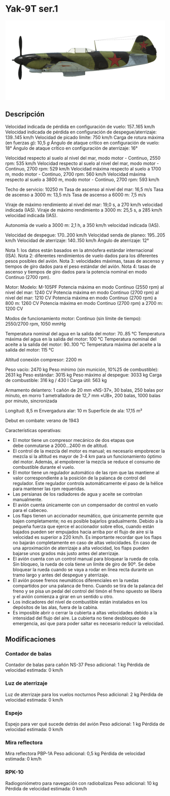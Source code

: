 # Yak-9T ser.1

![yak9ts1](../images/yak9ts1.png)

## Descripción

Velocidad indicada de pérdida en configuración de vuelo: 157..165 km/h
Velocidad indicada de pérdida en configuración de despegue/aterrizaje: 139..145 km/h
Velocidad de picado límite: 750 km/h
Carga de rotura máxima (en fuerzas <i>g</i>): 10,5 <i>g</i>
Ángulo de ataque crítico en configuración de vuelo: 18°
Ángulo de ataque crítico en configuración de aterrizaje: 16°

Velocidad respecto al suelo al nivel del mar, modo motor - Continuo, 2550 rpm: 535 km/h
Velocidad respecto al suelo al nivel del mar, modo motor - Continuo, 2700 rpm: 529 km/h
Velocidad máxima respecto al suelo a 1700 m, modo motor - Continuo, 2700 rpm: 560 km/h
Velocidad máxima respecto al suelo a 3800 m, modo motor - Continuo, 2700 rpm: 593 km/h

Techo de servicio: 10250 m
Tasa de ascenso al nivel del mar: 16,5 m/s
Tasa de ascenso a 3000 m: 13,5 m/s
Tasa de ascenso a 6000 m: 7,5 m/s

Viraje de máximo rendimiento al nivel del mar: 19,0 s, a 270 km/h velocidad indicada (IAS).
Viraje de máximo rendimiento a 3000 m: 25,5 s, a 285 km/h velocidad indicada (IAS).

Autonomía de vuelo a 3000 m: 2,1 h, a 350 km/h velocidad indicada (IAS).

Velocidad de despegue: 170..200 km/h
Velocidad senda de planeo: 195..205 km/h
Velocidad de aterrizaje: 140..150 km/h
Ángulo de aterrizaje: 12°

Nota 1: los datos están basados en la atmósfera estándar internacional (ISA).
Nota 2: diferentes rendimientos de vuelo dados para los diferentes pesos posibles del avión.
Nota 3: velocidades máximas, tasas de ascenso y tiempos de giro dados para el peso estándar del avión.
Nota 4: tasas de ascenso y tiempos de giro dados para la potencia nominal en modo Continuo (2700 rpm).

Motor:
Modelo: M-105PF
Potencia máxima en modo Continuo (2550 rpm) al nivel del mar: 1240 CV
Potencia máxima en modo Continuo (2700 rpm) al nivel del mar: 1210 CV
Potencia máxima en modo Continuo (2700 rpm) a 800 m: 1260 CV
Potencia máxima en modo Continuo (2700 rpm) a 2700 m: 1200 CV

Modos de funcionamiento motor:
Continuo (sin límite de tiempo): 2550/2700 rpm, 1050 mmHg

Temperatura nominal del agua en la salida del motor: 70..85 °C
Temperatura máxima del agua en la salida del motor: 100 °C
Temperatura nominal del aceite a la salida del motor: 90..100 °C
Temperatura máxima del aceite a la salida del motor: 115 °C

Altitud conexión compresor: 2200 m

Peso vacío: 2470 kg
Peso mínimo (sin munición, 10%25 de combustible): 2631 kg
Peso estándar: 3015 kg
Peso máximo al despegue: 3033 kg
Carga de combustible: 316 kg / 430 l
Carga útil: 563 kg

Armamento delantero:
1 cañón de 20 mm «NS-37», 30 balas, 250 balas por minuto, en morro
1 ametralladora de 12,7 mm «UB», 200 balas, 1000 balas por minuto, sincronizada

Longitud: 8,5 m
Envergadura alar: 10 m
Superficie de ala: 17,15 m²

Debut en combate: verano de 1943

Características operativas:
- El motor tiene un compresor mecánico de dos etapas que debe conmutarse a 2000...2400 m de altitud.
- El control de la mezcla del motor es manual; es necesario empobrecer la mezcla si la altitud es mayor de 3-4 km para un funcionamiento óptimo del motor. Además, al empobrecer la mezcla se reduce el consumo de combustible durante el vuelo.
- El motor tiene un regulador automático de las rpm que las mantiene al valor correspondiente a la posición de la palanca de control del regulador. Este regulador controla automáticamente el paso de la hélice para mantener las rpm requeridas.
- Las persianas de los radiadores de agua y aceite se controlan manualmente.
- El avión cuenta únicamente con un compensador de control en vuelo para el cabeceo.
- Los flaps tienen un accionador neumático, que únicamente permite que bajen completamente; no es posible bajarlos gradualmente. Debido a la pequeña fuerza que ejerce el accionador sobre ellos, cuando están bajados pueden ser empujados hacia arriba por el flujo de aire si la velocidad es superior a 220 km/h. Es importante recordar que los flaps no bajarán completamente en caso de altas velocidades. En caso de una aproximación de aterrizaje a alta velocidad, los flaps pueden bajarse unos grados más justo antes del aterrizaje.
- El avión cuenta con un control manual para bloquear la rueda de cola. Sin bloqueo, la rueda de cola tiene un límite de giro de 90º. Se debe bloquear la rueda cuando se vaya a rodar en línea recta durante un tramo largo y antes del despegue y aterrizaje.
- El avión posee frenos neumáticos diferenciales en la ruedas compartidos por una palanca de freno. Cuando se tira de la palanca del freno y se pisa un pedal del control del timón el freno opuesto se libera y el avión comienza a girar en un sentido u otro.
- Los indicadores del nivel de combustible están instalados en los depósitos de las alas, fuera de la cabina.
- Es imposible abrir o cerrar la cubierta a altas velocidades debido a la intensidad del flujo del aire. La cubierta no tiene desbloqueo de emergencia, así que para poder saltar es necesario reducir la velocidad.

## Modificaciones

### Contador de balas

Contador de balas para cañón NS-37
Peso adicional: 1 kg
Pérdida de velocidad estimada: 0 km/h
### Luz de aterrizaje

Luz de aterrizaje para los vuelos nocturnos
Peso adicional: 2 kg
Pérdida de velocidad estimada: 0 km/h
### Espejo

Espejo para ver qué sucede detrás del avión
Peso adicional: 1 kg
Pérdida de velocidad estimada: 0 km/h
### Mira reflectora

Mira reflectora PBP-1A
Peso adicional: 0,5 kg
Pérdida de velocidad estimada: 0 km/h

### RPK-10

Radiogoniómetro para navegación con radiobalizas
Peso adicional: 10 kg
Pérdida de velocidad estimada: 0 km/h
